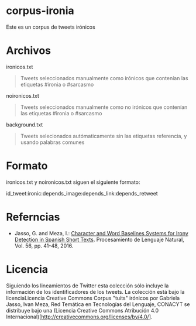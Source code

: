 # corpus-ironia
Este es un corpus de tweets irónicos

# Archivos

ironicos.txt

  > Tweets seleccionados manualmente como irónicos que contenían las etiquetas #ironia o #sarcasmo
  
noironicos.txt

  > Tweets seleccionados manualmente como no irónicos que contenían las etiquetas #ironia o #sarcasmo
  
background.txt

  > Tweets selecionados autómaticamente sin las etiquetas referencia, y usando palabras comunes
  
# Formato

ironicos.txt y noironicos.txt siguen el siguiente formato:

  id_tweet:ironic:depends_image:depends_link:depends_retweet
  
# Referncias

* Jasso, G. and Meza, I.: [Character and Word Baselines Systems for Irony Detection in Spanish Short Texts](http://journal.sepln.org/sepln/ojs/ojs/index.php/pln/article/view/5285/3079). Procesamiento de Lenguaje Natural, Vol. 56, pp. 41-48, 2016.

# Licencia

Siguiendo los lineamientos de Twitter esta colección sólo incluye la información de los identificadores de los tweets. La colección está bajo la licenciaLicencia Creative Commons Corpus "tuits" irónicos por Gabriela Jasso, Ivan Meza, Red Temática en Tecnologías del Lenguaje, CONACYT se distribuye bajo una (Licencia Creative Commons Atribución 4.0 Internacional)[http://creativecommons.org/licenses/by/4.0/].
